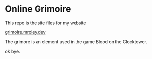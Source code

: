 # Online Grimoire

This repo is the site files for my website

[grimoire.mroley.dev](https://grimoire.mroley.dev)

The grimore is an element used in the game Blood on the Clocktower.

ok bye.
